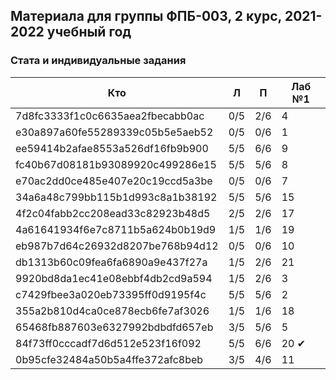   ## Материала для группы ФПБ-003, 2 курс, 2021-2022 учебный год

### Стата и индивидуальные задания

| Кто    | Л    | П  | Лаб №1 |
| ------------- |------|-----|-----|
| 7d8fc3333f1c0c6635aea2fbecabb0ac | 0/5 | 2/6 | 4 |
| e30a897a60fe55289339c05b5e5aeb52 | 0/5 | 0/6 | 1 |
| ee59414b2afae8553a526df16fb9b900 | 5/5 | 6/6 | 9 |
| fc40b67d08181b93089920c499286e15 | 5/5 | 5/6 | 8 |
| e70ac2dd0ce485e407e20c19ccd5a3be | 0/5 | 0/6 | 7 |
| 34a6a48c799bb115b1d993c8a1b38192 | 5/5 | 5/6 | 15 |
| 4f2c04fabb2cc208ead33c82923b48d5 | 2/5 | 2/6 | 17 |
| 4a61641934f6e7c8711b5a624b0b19d9 | 1/5 | 1/6 | 19 |
| eb987b7d64c26932d8207be768b94d12 | 0/5 | 0/6 | 10 |
| db1313b60c09fea6fa6890a9e437f27a | 1/5 | 2/6 | 21 |
| 9920bd8da1ec41e08ebbf4db2cd9a594 | 1/5 | 2/6 | 3 |
| c7429fbee3a020eb73395ff0d9195f4c | 5/5 | 5/6 | 2 |
| 355a2b810d4ca0ce878ecb6fe7af3026 | 1/5 | 1/6 | 18 |
| 65468fb887603e6327992bdbdfd657eb | 3/5 | 5/6 | 5 |
| 84f73ff0cccadf7d6d512e523f16f092 | 5/5 | 6/6 | 20 &#10004; |
| 0b95cfe32484a50b5a4ffe372afc8beb | 3/5 | 4/6 | 11 |

